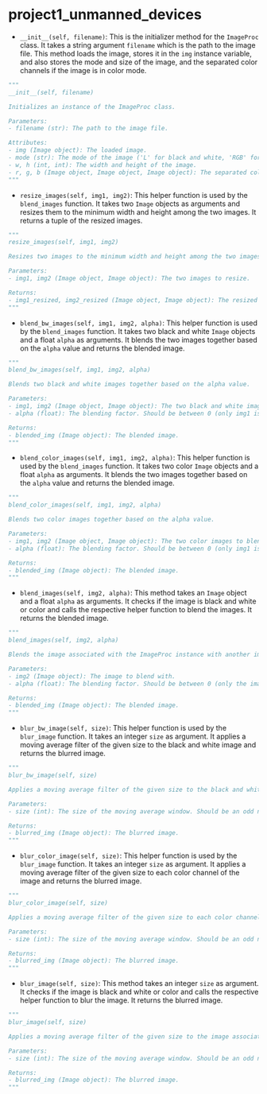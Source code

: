 # project1_unmanned_devices

- `__init__(self, filename)`: This is the initializer method for the `ImageProc` class. It takes a string argument `filename` which is the path to the image file. This method loads the image, stores it in the `img` instance variable, and also stores the mode and size of the image, and the separated color channels if the image is in color mode. 

```python
"""
__init__(self, filename)

Initializes an instance of the ImageProc class.

Parameters:
- filename (str): The path to the image file.

Attributes:
- img (Image object): The loaded image.
- mode (str): The mode of the image ('L' for black and white, 'RGB' for color).
- w, h (int, int): The width and height of the image.
- r, g, b (Image object, Image object, Image object): The separated color channels of the image, if the image is in color mode.
"""
```

- `resize_images(self, img1, img2)`: This helper function is used by the `blend_images` function. It takes two `Image` objects as arguments and resizes them to the minimum width and height among the two images. It returns a tuple of the resized images.

```python
"""
resize_images(self, img1, img2)

Resizes two images to the minimum width and height among the two images.

Parameters:
- img1, img2 (Image object, Image object): The two images to resize.

Returns:
- img1_resized, img2_resized (Image object, Image object): The resized images.
"""
```

- `blend_bw_images(self, img1, img2, alpha)`: This helper function is used by the `blend_images` function. It takes two black and white `Image` objects and a float `alpha` as arguments. It blends the two images together based on the `alpha` value and returns the blended image.

```python
"""
blend_bw_images(self, img1, img2, alpha)

Blends two black and white images together based on the alpha value.

Parameters:
- img1, img2 (Image object, Image object): The two black and white images to blend.
- alpha (float): The blending factor. Should be between 0 (only img1 is visible) and 1 (only img2 is visible).

Returns:
- blended_img (Image object): The blended image.
"""
```

- `blend_color_images(self, img1, img2, alpha)`: This helper function is used by the `blend_images` function. It takes two color `Image` objects and a float `alpha` as arguments. It blends the two images together based on the `alpha` value and returns the blended image.

```python
"""
blend_color_images(self, img1, img2, alpha)

Blends two color images together based on the alpha value.

Parameters:
- img1, img2 (Image object, Image object): The two color images to blend.
- alpha (float): The blending factor. Should be between 0 (only img1 is visible) and 1 (only img2 is visible).

Returns:
- blended_img (Image object): The blended image.
"""
```


- `blend_images(self, img2, alpha)`: This method takes an `Image` object and a float `alpha` as arguments. It checks if the image is black and white or color and calls the respective helper function to blend the images. It returns the blended image.

```python
"""
blend_images(self, img2, alpha)

Blends the image associated with the ImageProc instance with another image.

Parameters:
- img2 (Image object): The image to blend with.
- alpha (float): The blending factor. Should be between 0 (only the image associated with the ImageProc instance is visible) and 1 (only img2 is visible).

Returns:
- blended_img (Image object): The blended image.
"""
```

- `blur_bw_image(self, size)`: This helper function is used by the `blur_image` function. It takes an integer `size` as argument. It applies a moving average filter of the given size to the black and white image and returns the blurred image.

```python
"""
blur_bw_image(self, size)

Applies a moving average filter of the given size to the black and white image associated with the ImageProc instance.

Parameters:
- size (int): The size of the moving average window. Should be an odd number.

Returns:
- blurred_img (Image object): The blurred image.
"""
```


- `blur_color_image(self, size)`: This helper function is used by the `blur_image` function. It takes an integer `size` as argument. It applies a moving average filter of the given size to each color channel of the image and returns the blurred image.

```python
"""
blur_color_image(self, size)

Applies a moving average filter of the given size to each color channel of the image associated with the ImageProc instance.

Parameters:
- size (int): The size of the moving average window. Should be an odd number.

Returns:
- blurred_img (Image object): The blurred image.
"""
```

- `blur_image(self, size)`: This method takes an integer `size` as argument. It checks if the image is black and white or color and calls the respective helper function to blur the image. It returns the blurred image.

```python
"""
blur_image(self, size)

Applies a moving average filter of the given size to the image associated with the ImageProc instance.

Parameters:
- size (int): The size of the moving average window. Should be an odd number.

Returns:
- blurred_img (Image object): The blurred image.
"""
```
